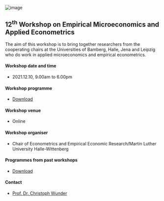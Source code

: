 
![image](/EMAE/docs/assets/All-uni-logos.png)
## 12<sup>th</sup> Workshop on Empirical Microeconomics and Applied Econometrics

The aim of this workshop is to bring together researchers from the cooperating chairs at the Universities of Bamberg, Halle, Jena and Leipzig who do work in applied microeconomics and empirical econometrics.


#### Workshop date and time
* 2021.12.10,  9.00am to 6.00pm

#### Workshop programme 
* [Download](https://github.com/Sachif13/EMAE/blob/main/Current%20workshop/EMA-Workshop-2021-12-10.pdf)


#### Workshop venue 
* Online


#### Workshop organiser 
* Chair of Econometrics and Empirical Economic Research/Martin Luther University Halle-Wittenberg


#### Programmes from past workshops 
* [Download](https://github.com/Sachif13/EMAE/tree/main/Past%20workshops)


#### Contact
* [Prof. Dr. Christoph Wunder](https://oekonometrie.wiwi.uni-halle.de/team/prof._dr._christoph_wunder/)



